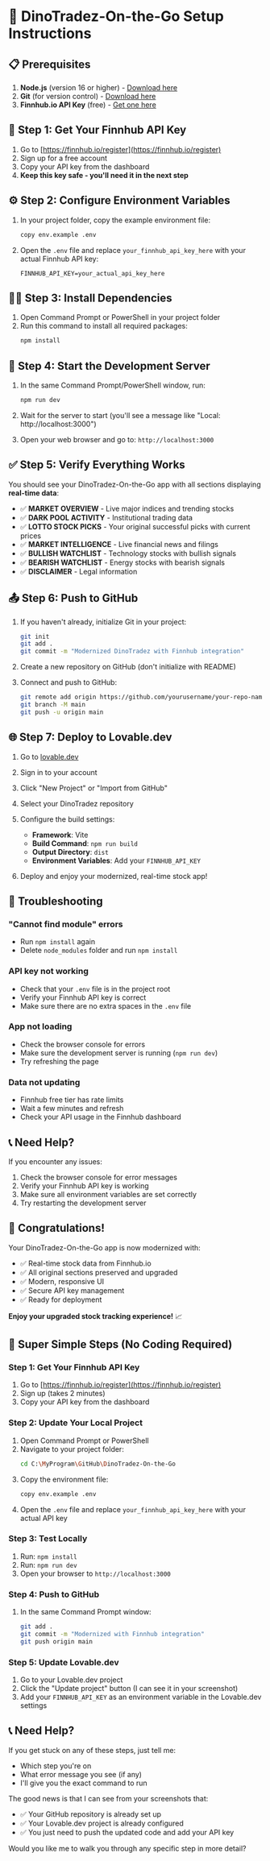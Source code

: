 # 🚀 DinoTradez-On-the-Go Setup Instructions

## 📋 Prerequisites

1. **Node.js** (version 16 or higher) - [Download here](https://nodejs.org/)
2. **Git** (for version control) - [Download here](https://git-scm.com/)
3. **Finnhub.io API Key** (free) - [Get one here](https://finnhub.io/register)

## 🔑 Step 1: Get Your Finnhub API Key

1. Go to [https://finnhub.io/register](https://finnhub.io/register)
2. Sign up for a free account
3. Copy your API key from the dashboard
4. **Keep this key safe - you'll need it in the next step**

## ⚙️ Step 2: Configure Environment Variables

1. In your project folder, copy the example environment file:
   ```bash
   copy env.example .env
   ```

2. Open the `.env` file and replace `your_finnhub_api_key_here` with your actual Finnhub API key:
   ```
   FINNHUB_API_KEY=your_actual_api_key_here
   ```

## 🏃‍♂️ Step 3: Install Dependencies

1. Open Command Prompt or PowerShell in your project folder
2. Run this command to install all required packages:
   ```bash
   npm install
   ```

## 🚀 Step 4: Start the Development Server

1. In the same Command Prompt/PowerShell window, run:
   ```bash
   npm run dev
   ```

2. Wait for the server to start (you'll see a message like "Local: http://localhost:3000")

3. Open your web browser and go to: `http://localhost:3000`

## ✅ Step 5: Verify Everything Works

You should see your DinoTradez-On-the-Go app with all sections displaying **real-time data**:

- ✅ **MARKET OVERVIEW** - Live major indices and trending stocks
- ✅ **DARK POOL ACTIVITY** - Institutional trading data
- ✅ **LOTTO STOCK PICKS** - Your original successful picks with current prices
- ✅ **MARKET INTELLIGENCE** - Live financial news and filings
- ✅ **BULLISH WATCHLIST** - Technology stocks with bullish signals
- ✅ **BEARISH WATCHLIST** - Energy stocks with bearish signals
- ✅ **DISCLAIMER** - Legal information

## 📤 Step 6: Push to GitHub

1. If you haven't already, initialize Git in your project:
   ```bash
   git init
   git add .
   git commit -m "Modernized DinoTradez with Finnhub integration"
   ```

2. Create a new repository on GitHub (don't initialize with README)

3. Connect and push to GitHub:
   ```bash
   git remote add origin https://github.com/yourusername/your-repo-name.git
   git branch -M main
   git push -u origin main
   ```

## 🌐 Step 7: Deploy to Lovable.dev

1. Go to [lovable.dev](https://lovable.dev)
2. Sign in to your account
3. Click "New Project" or "Import from GitHub"
4. Select your DinoTradez repository
5. Configure the build settings:
   - **Framework**: Vite
   - **Build Command**: `npm run build`
   - **Output Directory**: `dist`
   - **Environment Variables**: Add your `FINNHUB_API_KEY`

6. Deploy and enjoy your modernized, real-time stock app!

## 🔧 Troubleshooting

### "Cannot find module" errors
- Run `npm install` again
- Delete `node_modules` folder and run `npm install`

### API key not working
- Check that your `.env` file is in the project root
- Verify your Finnhub API key is correct
- Make sure there are no extra spaces in the `.env` file

### App not loading
- Check the browser console for errors
- Make sure the development server is running (`npm run dev`)
- Try refreshing the page

### Data not updating
- Finnhub free tier has rate limits
- Wait a few minutes and refresh
- Check your API usage in the Finnhub dashboard

## 📞 Need Help?

If you encounter any issues:
1. Check the browser console for error messages
2. Verify your Finnhub API key is working
3. Make sure all environment variables are set correctly
4. Try restarting the development server

## 🎉 Congratulations!

Your DinoTradez-On-the-Go app is now modernized with:
- ✅ Real-time stock data from Finnhub.io
- ✅ All original sections preserved and upgraded
- ✅ Modern, responsive UI
- ✅ Secure API key management
- ✅ Ready for deployment

**Enjoy your upgraded stock tracking experience!** 📈 

## 🚀 **Super Simple Steps (No Coding Required)**

### **Step 1: Get Your Finnhub API Key**
1. Go to [https://finnhub.io/register](https://finnhub.io/register)
2. Sign up (takes 2 minutes)
3. Copy your API key from the dashboard

### **Step 2: Update Your Local Project**
1. Open Command Prompt or PowerShell
2. Navigate to your project folder:
   ```bash
   cd C:\MyProgram\GitHub\DinoTradez-On-the-Go
   ```
3. Copy the environment file:
   ```bash
   copy env.example .env
   ```
4. Open the `.env` file and replace `your_finnhub_api_key_here` with your actual API key

### **Step 3: Test Locally**
1. Run: `npm install`
2. Run: `npm run dev`
3. Open your browser to `http://localhost:3000`

### **Step 4: Push to GitHub**
1. In the same Command Prompt window:
   ```bash
   git add .
   git commit -m "Modernized with Finnhub integration"
   git push origin main
   ```

### **Step 5: Update Lovable.dev**
1. Go to your Lovable.dev project
2. Click the "Update project" button (I can see it in your screenshot)
3. Add your `FINNHUB_API_KEY` as an environment variable in the Lovable.dev settings

## 📞 Need Help?

If you get stuck on any of these steps, just tell me:
- Which step you're on
- What error message you see (if any)
- I'll give you the exact command to run

The good news is that I can see from your screenshots that:
- ✅ Your GitHub repository is already set up
- ✅ Your Lovable.dev project is already configured
- ✅ You just need to push the updated code and add your API key

Would you like me to walk you through any specific step in more detail? 
